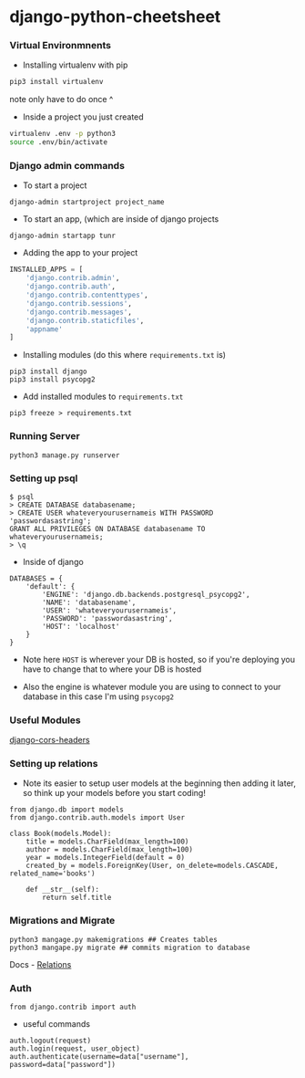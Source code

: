 # django-python-cheetsheet


### **Virtual Environmnents**

- Installing virtualenv with pip

``` bash
pip3 install virtualenv
```

note only have to do once ^

- Inside a project you just created 

```bash
virtualenv .env -p python3
source .env/bin/activate
```

### **Django admin commands**

- To start a project 
```
django-admin startproject project_name
```

- To start an app, (which are inside of django projects 
```
django-admin startapp tunr
```

- Adding the app to your project 

```settings.py in djangoProject
INSTALLED_APPS = [
    'django.contrib.admin',
    'django.contrib.auth',
    'django.contrib.contenttypes',
    'django.contrib.sessions',
    'django.contrib.messages',
    'django.contrib.staticfiles',
    'appname'
]
```


- Installing modules (do this where ```requirements.txt``` is)
```
pip3 install django
pip3 install psycopg2
```

- Add installed modules to ```requirements.txt```

```
pip3 freeze > requirements.txt
```
### Running Server
```python3 manage.py runserver```



### **Setting up psql**
```
$ psql
> CREATE DATABASE databasename;
> CREATE USER whateveryourusernameis WITH PASSWORD 'passwordasastring';
GRANT ALL PRIVILEGES ON DATABASE databasename TO whateveryourusernameis;
> \q
```

- Inside of django 

```
DATABASES = {
    'default': {
        'ENGINE': 'django.db.backends.postgresql_psycopg2',
        'NAME': 'databasename',
        'USER': 'whateveryourusernameis',
        'PASSWORD': 'passwordasastring',
        'HOST': 'localhost'
    }
}
```

- Note here ```HOST``` is wherever your DB is hosted, so if you're deploying you have to change that to where your DB is hosted

- Also the engine is whatever module you are using to connect to your database in this case I'm using ```psycopg2```


### Useful Modules 

[django-cors-headers](https://github.com/ottoyiu/django-cors-headers)


### Setting up relations
- Note its easier to setup user models at the beginning then adding it later, so think up your models before you start coding!

```
from django.db import models
from django.contrib.auth.models import User

class Book(models.Model):
    title = models.CharField(max_length=100)
    author = models.CharField(max_length=100)
    year = models.IntegerField(default = 0)
    created_by = models.ForeignKey(User, on_delete=models.CASCADE, related_name='books')

    def __str__(self):
        return self.title
```


### Migrations and Migrate

```
python3 mangage.py makemigrations ## Creates tables 
python3 mangape.py migrate ## commits migration to database
```

Docs - [Relations](https://docs.djangoproject.com/en/2.1/topics/db/examples/)

### Auth 

```
from django.contrib import auth
```

- useful commands 

```
auth.logout(request)
auth.login(request, user_object)
auth.authenticate(username=data["username"], password=data["password"])
```



